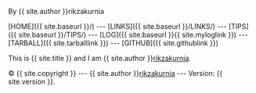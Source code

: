 
By {{ site.author }}rikzakurnia


[HOME]({{ site.baseurl }}/) --- [LINKS]({{ site.baseurl }}/LINKS/) --- [TIPS]({{ site.baseurl }}/TIPS/) --- [LOG]({{ site.baseurl }}{{ site.myloglink }}) --- [TARBALL]({{ site.tarballlink }}) --- [GITHUB]({{ site.githublink }})

This is {{ site.title }} and I am {{ site.author }}[rikzakurnia](https://github.com/rikzakurnia).

© {{ site.copyright }} --- {{ site.author }}[rikzakurnia](https://github.com/rikzakurnia) --- Version: {{ site.version }}.
